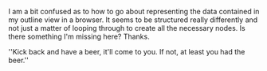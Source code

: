 I am a bit confused as to how to go about representing the data contained in my outline view in a browser.  It seems to be structured really differently and not just a matter of looping through to create all the necessary nodes.  Is there something I'm missing here?  Thanks.

''Kick back and have a beer, it'll come to you. If not, at least you had the beer.''